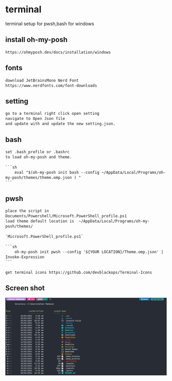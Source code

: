 # terminal

terminal setup for pwsh,bash for windows

## install oh-my-posh

    https://ohmyposh.dev/docs/installation/windows

## fonts

    download JetBrainsMono Nerd Font 
    https://www.nerdfonts.com/font-downloads

## setting

    go to a terminal right click open setting
    navigate to Open Json file
    and update with and update the new setting.json.

## bash

    set .bash_profile or .bashrc
    to load oh-my-posh and theme.

    ```sh
        eval "$(oh-my-posh init bash --config ~/AppData/Local/Programs/oh-my-posh/themes/theme.omp.json ) "
    ```

## pwsh

    place the script in Documents/Powershell/Microsoft.PowerShell_profile.ps1
    load theme default location is  ~/AppData/Local/Programs/oh-my-posh/themes/

    `Microsoft.PowerShell_profile.ps1`

    ```sh
        oh-my-posh init pwsh --config '${YOUR LOCATION}/Theme.omp.json' | Invoke-Expression
    ```

    get terminal icons https://github.com/devblackops/Terminal-Icons

## Screen shot

![Screenshot_1](https://raw.githubusercontent.com/ZafeerMahmood/terminal/main/ScreenShots/ss1.jpg)
